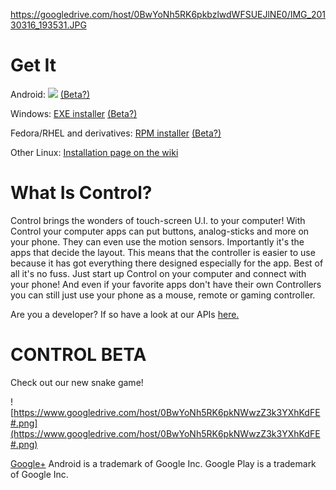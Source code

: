 https://googledrive.com/host/0BwYoNh5RK6pkbzlwdWFSUEJlNE0/IMG_20130316_193531.JPG

# Get It #

Android: [![](https://developer.android.com/images/brand/en_generic_rgb_wo_60.png)](https://play.google.com/store/apps/details?id=com.samdroid.app.control) [(Beta?)](https://play.google.com/store/apps/details?id=com.samdroid.app.control2)

Windows: [EXE installer](https://code.google.com/p/the-control-project/downloads/detail?name=Control%20Installer.exe) [(Beta?)](https://code.google.com/p/the-control-project/downloads/detail?name=Control%20For%20Windows%20Installer.exe)

Fedora/RHEL and derivatives: [RPM installer](https://code.google.com/p/the-control-project/downloads/detail?name=Control-1.0.1-2.noarch.rpm) [(Beta?)](https://code.google.com/p/the-control-project/downloads/detail?name=Control-1.1-3.noarch.rpm)

Other Linux: [Installation page on the wiki](http://code.google.com/p/the-control-project/wiki/Installing)

# What Is Control? #

Control brings the wonders of touch-screen U.I. to your computer!
With Control your computer apps can put buttons, analog-sticks and more on your phone. They can even use the motion sensors. Importantly it's the apps that decide the layout. This means that the controller is easier to use because it has got everything there designed especially for the app.
Best of all it's no fuss. Just start up Control on your computer and connect with your phone!
And even if your favorite apps don't have their own Controllers you can still just use your phone as a mouse, remote or gaming controller.

Are you a developer? If so have a look at our APIs [here.](https://code.google.com/p/the-control-project/wiki/DevCenter)

# CONTROL BETA #
Check out our new snake game!


![https://www.googledrive.com/host/0BwYoNh5RK6pkNWwzZ3k3YXhKdFE#.png](https://www.googledrive.com/host/0BwYoNh5RK6pkNWwzZ3k3YXhKdFE#.png)

<a href='https://plus.google.com/110589081095957897731'>Google+</a>
Android is a trademark of Google Inc. Google Play is a trademark of Google Inc.